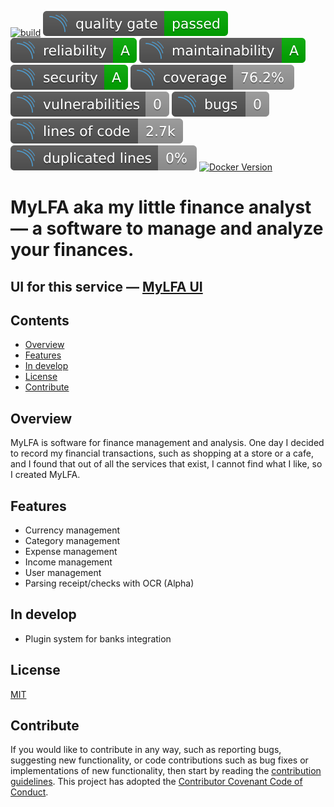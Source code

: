 [![build](https://github.com/whiteo/mylfa/actions/workflows/build.yml/badge.svg)](https://github.com/whiteo/mylfa/actions/workflows/build.yml)
[![quality gate](https://raw.githubusercontent.com/whiteo/mylfa/badges/quality_gate_status.svg)](https://github.com/whiteo/mylfa/actions/workflows/build.yml)
[![reliability](https://raw.githubusercontent.com/whiteo/mylfa/badges/reliability_rating.svg)](https://github.com/whiteo/mylfa/actions/workflows/build.yml)
[![maintainability](https://raw.githubusercontent.com/whiteo/mylfa/badges/maintainability_rating.svg)](https://github.com/whiteo/mylfa/actions/workflows/build.yml)
[![security](https://raw.githubusercontent.com/whiteo/mylfa/badges/security_rating.svg)](https://github.com/whiteo/mylfa/actions/workflows/build.yml)
[![coverage](https://raw.githubusercontent.com/whiteo/mylfa/badges/coverage.svg)](https://github.com/whiteo/mylfa/actions/workflows/build.yml)
[![vulnerabilities](https://raw.githubusercontent.com/whiteo/mylfa/badges/vulnerabilities.svg)](https://github.com/whiteo/mylfa/actions/workflows/build.yml)
[![bugs](https://raw.githubusercontent.com/whiteo/mylfa/badges/bugs.svg)](https://github.com/whiteo/mylfa/actions/workflows/build.yml)
[![lines](https://raw.githubusercontent.com/whiteo/mylfa/badges/lines_of_code.svg)](https://github.com/whiteo/mylfa/actions/workflows/build.yml)
[![duplicate](https://raw.githubusercontent.com/whiteo/mylfa/badges/duplicated_lines.svg)](https://github.com/whiteo/mylfa/actions/workflows/build.yml)
[![Docker Version](https://img.shields.io/docker/v/whiteo/mylfa?sort=semver)](https://hub.docker.com/r/whiteo/mylfa/)

# MyLFA aka my little finance analyst — a software to manage and analyze your finances.

## UI for this service — [MyLFA UI](https://github.com/whiteo/mylfa-ui/)

Contents
--------
* [Overview](#overview)
* [Features](#features)
* [In develop](#in-develop)
* [License](#license)
* [Contribute](#contribute)

Overview
--------
MyLFA is software for finance management and analysis.
One day I decided to record my financial transactions, such as shopping at a store or a cafe, and I found that out of
all the services that exist, I cannot find what I like, so I created MyLFA.

Features
--------
- Currency management
- Category management
- Expense management
- Income management
- User management
- Parsing receipt/checks with OCR (Alpha) 

In develop
--------
- Plugin system for banks integration

## License

[MIT](/LICENSE)

## Contribute

If you would like to contribute in any way, such
as reporting bugs, suggesting new functionality, or code contributions
such as bug fixes or implementations of new functionality, then start
by reading the [contribution guidelines](https://github.com/whiteo/.github/blob/main/CONTRIBUTING.md).
This project has adopted
the [Contributor Covenant Code of Conduct](https://github.com/whiteo/.github/blob/main/CODE_OF_CONDUCT.md).
